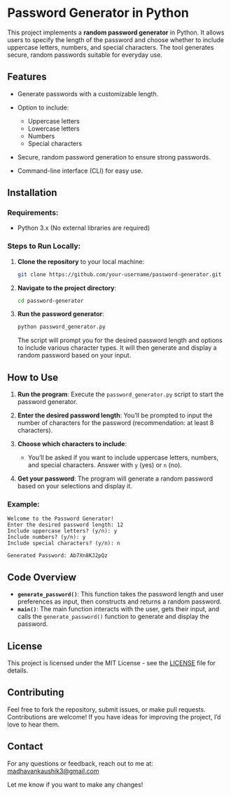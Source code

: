 # Password Generator in Python

This project implements a **random password generator** in Python. It allows users to specify the length of the password and choose whether to include uppercase letters, numbers, and special characters. The tool generates secure, random passwords suitable for everyday use.

## Features

* Generate passwords with a customizable length.
* Option to include:

  * Uppercase letters
  * Lowercase letters
  * Numbers
  * Special characters
* Secure, random password generation to ensure strong passwords.
* Command-line interface (CLI) for easy use.

## Installation

### Requirements:

* Python 3.x (No external libraries are required)

### Steps to Run Locally:

1. **Clone the repository** to your local machine:

   ```bash
   git clone https://github.com/your-username/password-generator.git
   ```

2. **Navigate to the project directory**:

   ```bash
   cd password-generator
   ```

3. **Run the password generator**:

   ```bash
   python password_generator.py
   ```

   The script will prompt you for the desired password length and options to include various character types. It will then generate and display a random password based on your input.

## How to Use

1. **Run the program**: Execute the `password_generator.py` script to start the password generator.
2. **Enter the desired password length**: You’ll be prompted to input the number of characters for the password (recommendation: at least 8 characters).
3. **Choose which characters to include**:

   * You’ll be asked if you want to include uppercase letters, numbers, and special characters. Answer with `y` (yes) or `n` (no).
4. **Get your password**: The program will generate a random password based on your selections and display it.

### Example:

```
Welcome to the Password Generator!
Enter the desired password length: 12
Include uppercase letters? (y/n): y
Include numbers? (y/n): y
Include special characters? (y/n): n

Generated Password: Ab7Xn8KJ2pQz
```

## Code Overview

* **`generate_password()`**: This function takes the password length and user preferences as input, then constructs and returns a random password.
* **`main()`**: The main function interacts with the user, gets their input, and calls the `generate_password()` function to generate and display the password.

## License

This project is licensed under the MIT License - see the [LICENSE](LICENSE) file for details.

## Contributing

Feel free to fork the repository, submit issues, or make pull requests. Contributions are welcome! If you have ideas for improving the project, I’d love to hear them.

## Contact

For any questions or feedback, reach out to me at:
madhavankaushik3@gmail.com

Let me know if you want to make any changes!
